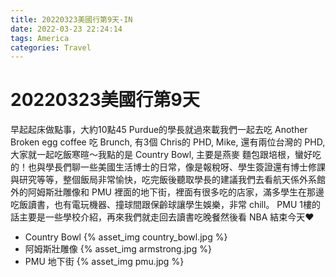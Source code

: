 ```yaml
---
title: 20220323美國行第9天-IN
date: 2022-03-23 22:24:14
tags: America
categories: Travel
---
```

# 20220323美國行第9天

早起起床做點事，大約10點45 Purdue的學長就過來載我們一起去吃 Another Broken egg coffee 吃 Brunch, 有3個 Chris的 PHD, Mike, 還有兩位台灣的 PHD, 大家就一起吃飯寒暄～我點的是 Country Bowl, 主要是燕麥 麵包跟培根，蠻好吃的！也與學長們聊一些美國生活博士的日常，像是報稅呀、學生簽證還有博士修課與研究等等，整個飯局非常愉快，吃完飯後聽取學長的建議我們去看航天係外系館外的阿姆斯壯雕像和 PMU 裡面的地下街，裡面有很多吃的店家，滿多學生在那邊吃飯讀書，也有電玩機器、撞球間跟保齡球讓學生娛樂，非常 chill。 PMU 1樓的話主要是一些學校介紹，再來我們就走回去讀書吃晚餐然後看 NBA 結束今天❤️

- Country Bowl
    {% asset_img country_bowl.jpg %}
- 阿姆斯壯雕像
    {% asset_img armstrong.jpg %}
- PMU 地下街
    {% asset_img pmu.jpg %}